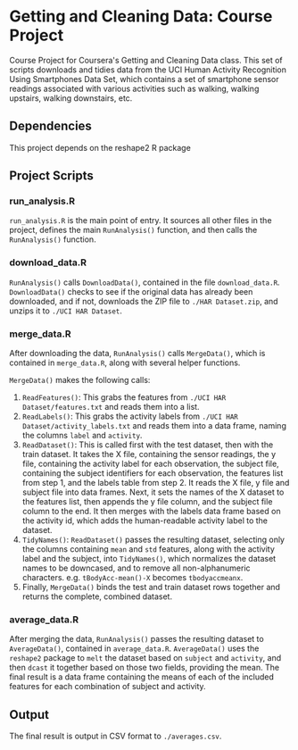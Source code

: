 # Getting and Cleaning Data: Course Project

Course Project for Coursera's Getting and Cleaning Data class.
This set of scripts downloads and tidies data from the UCI Human
Activity Recognition Using Smartphones Data Set, which contains
a set of smartphone sensor readings associated with various
activities such as walking, walking upstairs, walking downstairs,
etc.

## Dependencies

This project depends on the reshape2 R package

## Project Scripts

### run_analysis.R

```run_analysis.R``` is the main point of entry. It sources all other
files in the project, defines the main ```RunAnalysis()``` function, and
then calls the ```RunAnalysis()``` function.

### download_data.R

```RunAnalysis()``` calls ```DownloadData()```, contained in the file
```download_data.R```. ```DownloadData()``` checks to see if the original
data has already been downloaded, and if not, downloads the ZIP file to
```./HAR Dataset.zip```, and unzips it to ```./UCI HAR Dataset```.

### merge_data.R

After downloading the data, ```RunAnalysis()``` calls ```MergeData()```,
which is contained in ```merge_data.R```, along with several helper
functions.

```MergeData()``` makes the following calls:

1. ```ReadFeatures()```: This grabs the features from
   ```./UCI HAR Dataset/features.txt``` and reads them into a list.
2. ```ReadLabels()```: This grabs the activity labels from
   ```./UCI HAR Dataset/activity_labels.txt``` and reads them into a
   data frame, naming the columns ```label``` and ```activity```.
3. ```ReadDataset()```: This is called first with the test dataset, then
   with the train dataset. It takes the X file, containing the sensor
   readings, the y file, containing the activity label for each observation,
   the subject file, containing the subject identifiers for each observation,
   the features list from step 1, and the labels table from step 2. It reads
   the X file, y file and subject file into data frames. Next, it sets the
   names of the X dataset to the features list, then appends the y file column,
   and the subject file column to the end. It then merges with the labels data
   frame based on the activity id, which adds the human-readable activity label
   to the dataset.
4. ```TidyNames()```: ```ReadDataset()``` passes the resulting dataset, selecting
   only the columns containing ```mean``` and ```std``` features, along with the
   activity label and the subject, into ```TidyNames()```, which normalizes the
   dataset names to be downcased, and to remove all non-alphanumeric characters.
   e.g. ```tBodyAcc-mean()-X``` becomes ```tbodyaccmeanx```.
5. Finally, ```MergeData()``` binds the test and train dataset rows together
   and returns the complete, combined dataset.

### average_data.R

After merging the data, ```RunAnalysis()``` passes the resulting dataset to
```AverageData()```, contained in ```average_data.R```. ```AverageData()```
uses the ```reshape2``` package to ```melt``` the dataset based on ```subject```
and ```activity```, and then ```dcast``` it together based on those two fields,
providing the mean. The final result is a data frame containing the means of each
of the included features for each combination of subject and activity.

## Output

The final result is output in CSV format to ```./averages.csv```.